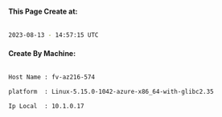 
   
#### This Page Create at:

```bash

2023-08-13 - 14:57:15 UTC

```

#### Create By Machine:

```bash

Host Name : fv-az216-574

platform  : Linux-5.15.0-1042-azure-x86_64-with-glibc2.35

Ip Local  : 10.1.0.17

```

